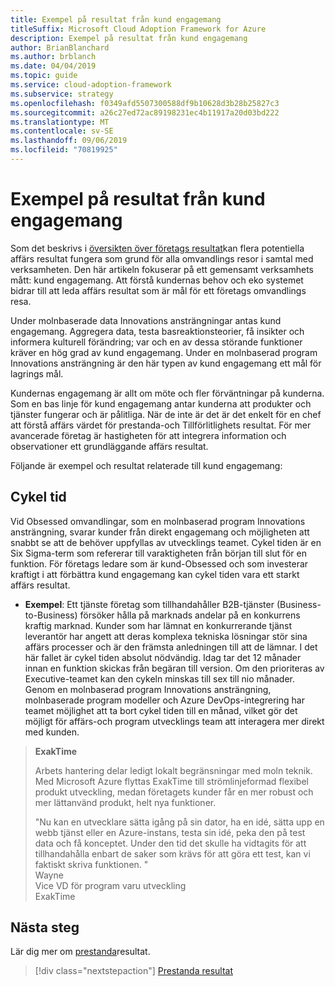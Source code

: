 ```yaml
---
title: Exempel på resultat från kund engagemang
titleSuffix: Microsoft Cloud Adoption Framework for Azure
description: Exempel på resultat från kund engagemang
author: BrianBlanchard
ms.author: brblanch
ms.date: 04/04/2019
ms.topic: guide
ms.service: cloud-adoption-framework
ms.subservice: strategy
ms.openlocfilehash: f0349afd5507300588df9b10628d3b28b25827c3
ms.sourcegitcommit: a26c27ed72ac89198231ec4b11917a20d03bd222
ms.translationtype: MT
ms.contentlocale: sv-SE
ms.lasthandoff: 09/06/2019
ms.locfileid: "70819925"
---
```

# <a name="examples-of-customer-engagement-outcomes"></a>Exempel på resultat från kund engagemang

Som det beskrivs i [översikten över företags resultat](./index.md)kan flera potentiella affärs resultat fungera som grund för alla omvandlings resor i samtal med verksamheten. Den här artikeln fokuserar på ett gemensamt verksamhets mått: kund engagemang. Att förstå kundernas behov och eko systemet bidrar till att leda affärs resultat som är mål för ett företags omvandlings resa.

Under molnbaserade data Innovations ansträngningar antas kund engagemang. Aggregera data, testa basreaktionsteorier, få insikter och informera kulturell förändring; var och en av dessa störande funktioner kräver en hög grad av kund engagemang. Under en molnbaserad program Innovations ansträngning är den här typen av kund engagemang ett mål för lagrings mål.

Kundernas engagemang är allt om möte och fler förväntningar på kunderna. Som en bas linje för kund engagemang antar kunderna att produkter och tjänster fungerar och är pålitliga. När de inte är det är det enkelt för en chef att förstå affärs värdet för prestanda-och Tillförlitlighets resultat. För mer avancerade företag är hastigheten för att integrera information och observationer ett grundläggande affärs resultat.

Följande är exempel och resultat relaterade till kund engagemang:

## <a name="cycle-time"></a>Cykel tid

Vid Obsessed omvandlingar, som en molnbaserad program Innovations ansträngning, svarar kunder från direkt engagemang och möjligheten att snabbt se att de behöver uppfyllas av utvecklings teamet. Cykel tiden är en Six Sigma-term som refererar till varaktigheten från början till slut för en funktion. För företags ledare som är kund-Obsessed och som investerar kraftigt i att förbättra kund engagemang kan cykel tiden vara ett starkt affärs resultat.

- **Exempel**: Ett tjänste företag som tillhandahåller B2B-tjänster (Business-to-Business) försöker hålla på marknads andelar på en konkurrens kraftig marknad. Kunder som har lämnat en konkurrerande tjänst leverantör har angett att deras komplexa tekniska lösningar stör sina affärs processer och är den främsta anledningen till att de lämnar. I det här fallet är cykel tiden absolut nödvändig. Idag tar det 12 månader innan en funktion skickas från begäran till version. Om den prioriteras av Executive-teamet kan den cykeln minskas till sex till nio månader. Genom en molnbaserad program Innovations ansträngning, molnbaserade program modeller och Azure DevOps-integrering har teamet möjlighet att ta bort cykel tiden till en månad, vilket gör det möjligt för affärs-och program utvecklings team att interagera mer direkt med kunden.

> **ExakTime**
>
> Arbets hantering delar ledigt lokalt begränsningar med moln teknik. Med Microsoft Azure flyttas ExakTime till strömlinjeformad flexibel produkt utveckling, medan företagets kunder får en mer robust och mer lättanvänd produkt, helt nya funktioner.
>
> "Nu kan en utvecklare sätta igång på sin dator, ha en idé, sätta upp en webb tjänst eller en Azure-instans, testa sin idé, peka den på test data och få konceptet. Under den tid det skulle ha vidtagits för att tillhandahålla enbart de saker som krävs för att göra ett test, kan vi faktiskt skriva funktionen. "  
> Wayne  
> Vice VD för program varu utveckling  
> ExakTime

## <a name="next-steps"></a>Nästa steg

Lär dig mer om [prestanda](./performance-outcomes.md)resultat.

> [!div class="nextstepaction"]
> [Prestanda resultat](./performance-outcomes.md)
